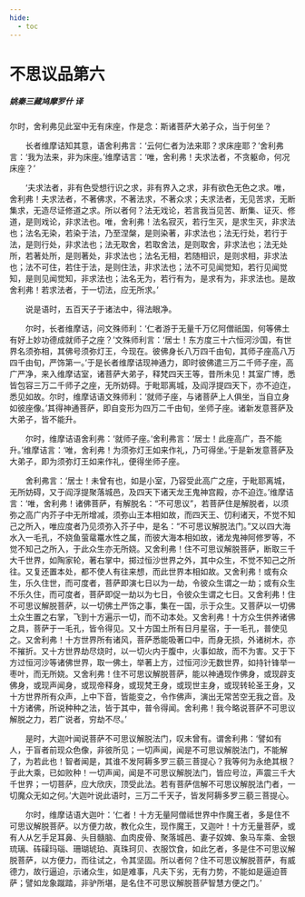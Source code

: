 ```yaml
---
hide:
  - toc
---
```


# **不思议品第六**

##### 姚秦三藏鸠摩罗什 译

   尔时，舍利弗见此室中无有床座，作是念：斯诸菩萨大弟子众，当于何坐？

　　长者维摩诘知其意，语舍利弗言：‘云何仁者为法来耶？求床座耶？’舍利弗言：‘我为法来，非为床座。’维摩诘言：‘唯，舍利弗！夫求法者，不贪躯命，何况床座？’

　　‘夫求法者，非有色受想行识之求，非有界入之求，非有欲色无色之求。唯，舍利弗！夫求法者，不著佛求，不著法求，不著众求；夫求法者，无见苦求，无断集求，无造尽证修道之求。所以者何？法无戏论，若言我当见苦、断集、证灭、修道，是则戏论，非求法也。唯，舍利弗！法名寂灭，若行生灭，是求生灭，非求法也；法名无染，若染于法，乃至涅槃，是则染著，非求法也；法无行处，若行于法，是则行处，非求法也；法无取舍，若取舍法，是则取舍，非求法也；法无处所，若著处所，是则著处，非求法也；法名无相，若随相识，是则求相，非求法也；法不可住，若住于法，是则住法，非求法也；法不可见闻觉知，若行见闻觉知，是则见闻觉知，非求法也；法名无为，若行有为，是求有为，非求法也。是故舍利弗！若求法者，于一切法，应无所求。’

　　说是语时，五百天子于诸法中，得法眼净。

　　尔时，长者维摩诘，问文殊师利：‘仁者游于无量千万亿阿僧祇国，何等佛土有好上妙功德成就师子之座？’文殊师利言：‘居士！东方度三十六恒河沙国，有世界名须弥相，其佛号须弥灯王，今现在。彼佛身长八万四千由旬，其师子座高八万四千由旬，严饰第一。’于是长者维摩诘现神通力，即时彼佛遣三万二千师子座，高广严净，来入维摩诘室，诸菩萨大弟子，释梵四天王等，昔所未见！其室广博，悉皆包容三万二千师子之座，无所妨碍。于毗耶离城，及阎浮提四天下，亦不迫迮，悉见如故。尔时，维摩诘语文殊师利：‘就师子座，与诸菩萨上人俱坐，当自立身如彼座像。’其得神通菩萨，即自变形为四万二千由旬，坐师子座。诸新发意菩萨及大弟子，皆不能升。

　　尔时，维摩诘语舍利弗：‘就师子座。’舍利弗言：‘居士！此座高广，吾不能升。’维摩诘言：‘唯，舍利弗！为须弥灯王如来作礼，乃可得坐。’于是新发意菩萨及大弟子，即为须弥灯王如来作礼，便得坐师子座。

　　舍利弗言：‘居士！未曾有也，如是小室，乃容受此高广之座，于毗耶离城，无所妨碍，又于阎浮提聚落城邑，及四天下诸天龙王鬼神宫殿，亦不迫迮。’维摩诘言：‘唯，舍利弗！诸佛菩萨，有解脱名：“不可思议”，若菩萨住是解脱者，以须弥之高广内芥子中无所增减，须弥山王本相如故，而四天王、忉利诸天，不觉不知己之所入，唯应度者乃见须弥入芥子中，是名：“不可思议解脱法门。”又以四大海水入一毛孔，不娆鱼萤鼋鼍水性之属，而彼大海本相如故，诸龙鬼神阿修罗等，不觉不知己之所入，于此众生亦无所娆。又舍利弗！住不可思议解脱菩萨，断取三千大千世界，如陶家轮，著右掌中，掷过恒沙世界之外，其中众生，不觉不知己之所往。又复还置本处，都不使人有往来想，而此世界本相如故。又舍利弗！或有众生，乐久住世，而可度者，菩萨即演七日以为一劫，令彼众生谓之一劫；或有众生不乐久住，而可度者，菩萨即促一劫以为七日，令彼众生谓之七日。又舍利弗！住不可思议解脱菩萨，以一切佛土严饰之事，集在一国，示于众生。又菩萨以一切佛土众生置之右掌，飞到十方遍示一切，而不动本处。又舍利弗！十方众生供养诸佛之具，菩萨于一毛孔，皆令得见。又十方国土所有日月星宿，于一毛孔，普使见之。又舍利弗！十方世界所有诸风，菩萨悉能吸著口中，而身无损，外诸树木，亦不摧折。又十方世界劫尽烧时，以一切火内于腹中，火事如故，而不为害。又于下方过恒河沙等诸佛世界，取一佛土，举著上方，过恒河沙无数世界，如持针锋举一枣叶，而无所娆。又舍利弗！住不可思议解脱菩萨，能以神通现作佛身，或现辟支佛身，或现声闻身，或现帝释身，或现梵王身，或现世主身，或现转轮圣王身，又十方世界所有众声，上中下音，皆能变之，令作佛声，演出无常苦空无我之音。及十方诸佛，所说种种之法，皆于其中，普令得闻。舍利弗！我今略说菩萨不可思议解脱之力，若广说者，穷劫不尽。’

　　是时，大迦叶闻说菩萨不可思议解脱法门，叹未曾有。谓舍利弗：‘譬如有人，于盲者前现众色像，非彼所见；一切声闻，闻是不可思议解脱法门，不能解了，为若此也！智者闻是，其谁不发阿耨多罗三藐三菩提心？我等何为永绝其根？于此大乘，已如败种！一切声闻，闻是不可思议解脱法门，皆应号泣，声震三千大千世界；一切菩萨，应大欣庆，顶受此法。若有菩萨信解不可思议解脱法门者，一切魔众无如之何。’大迦叶说此语时，三万二千天子，皆发阿耨多罗三藐三菩提心。

　　尔时，维摩诘语大迦叶：‘仁者！十方无量阿僧祗世界中作魔王者，多是住不可思议解脱菩萨。以方便力故，教化众生，现作魔王，又迦叶！十方无量菩萨，或有人从乞手足耳鼻、头目髓脑、血肉皮骨、聚落城邑、妻子奴婢、象马车乘、金银琉璃、砗磲玛瑙、珊瑚琥珀、真珠珂贝、衣服饮食，如此乞者，多是住不可思议解脱菩萨，以方便力，而往试之，令其坚固。所以者何？住不可思议解脱菩萨，有威德力，故行逼迫，示诸众生，如是难事，凡夫下劣，无有力势，不能如是逼迫菩萨；譬如龙象蹴踏，非驴所堪，是名住不可思议解脱菩萨智慧方便之门。’